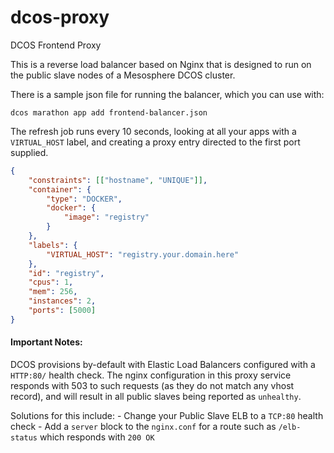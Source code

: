 # dcos-proxy
DCOS Frontend Proxy

This is a reverse load balancer based on Nginx that is designed to run on the public slave nodes of a Mesosphere DCOS cluster.

There is a sample json file for running the balancer, which you can use with:

```
dcos marathon app add frontend-balancer.json
```

The refresh job runs every 10 seconds, looking at all your apps with a `VIRTUAL_HOST` label, and creating a proxy entry
directed to the first port supplied.

```json
{
    "constraints": [["hostname", "UNIQUE"]],
    "container": {
        "type": "DOCKER",
        "docker": {
            "image": "registry"
        }
    },
    "labels": {
        "VIRTUAL_HOST": "registry.your.domain.here"
    },
    "id": "registry",
    "cpus": 1,
    "mem": 256,
    "instances": 2,
    "ports": [5000]
}
```

#### Important Notes:

DCOS provisions by-default with Elastic Load Balancers configured with a `HTTP:80/` health check. The nginx configuration in this proxy service responds with 503 to such requests (as they do not match any vhost record), and will result in all public slaves being reported as `unhealthy`. 

Solutions for this include:
    - Change your Public Slave ELB to a `TCP:80` health check
    - Add a `server` block to the `nginx.conf` for a route such as `/elb-status` which responds with `200 OK`
